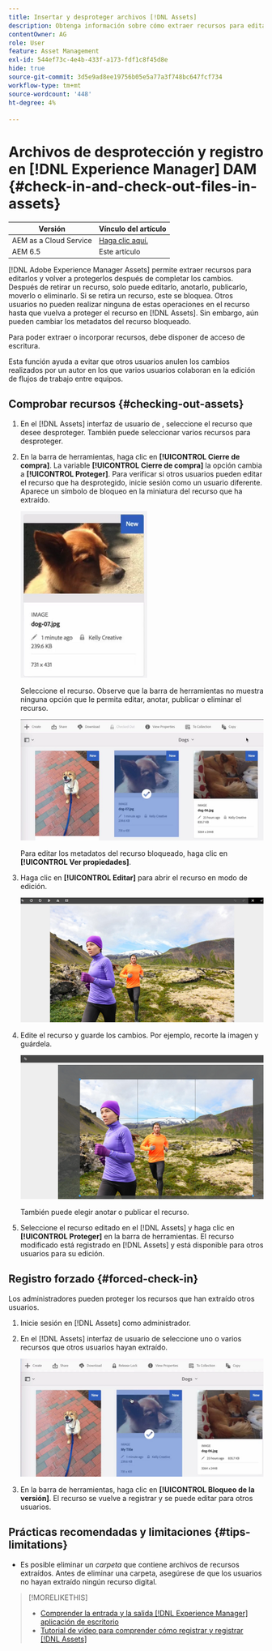 ```yaml
---
title: Insertar y desproteger archivos [!DNL Assets]
description: Obtenga información sobre cómo extraer recursos para editarlos y volver a protegerlos una vez completados los cambios.
contentOwner: AG
role: User
feature: Asset Management
exl-id: 544ef73c-4e4b-433f-a173-fdf1c8f45d8e
hide: true
source-git-commit: 3d5e9ad8ee19756b05e5a77a3f748bc647fcf734
workflow-type: tm+mt
source-wordcount: '448'
ht-degree: 4%

---
```


# Archivos de desprotección y registro en [!DNL Experience Manager] DAM {#check-in-and-check-out-files-in-assets}

| Versión | Vínculo del artículo |
| -------- | ---------------------------- |
| AEM as a Cloud Service | [Haga clic aquí.](https://experienceleague.adobe.com/docs/experience-manager-cloud-service/content/assets/manage/check-out-and-submit-assets.html?lang=en) |
| AEM 6.5 | Este artículo |

[!DNL Adobe Experience Manager Assets] permite extraer recursos para editarlos y volver a protegerlos después de completar los cambios. Después de retirar un recurso, solo puede editarlo, anotarlo, publicarlo, moverlo o eliminarlo. Si se retira un recurso, este se bloquea. Otros usuarios no pueden realizar ninguna de estas operaciones en el recurso hasta que vuelva a proteger el recurso en [!DNL Assets]. Sin embargo, aún pueden cambiar los metadatos del recurso bloqueado.

Para poder extraer o incorporar recursos, debe disponer de acceso de escritura.

Esta función ayuda a evitar que otros usuarios anulen los cambios realizados por un autor en los que varios usuarios colaboran en la edición de flujos de trabajo entre equipos.

## Comprobar recursos {#checking-out-assets}

1. En el [!DNL Assets] interfaz de usuario de , seleccione el recurso que desee desproteger. También puede seleccionar varios recursos para desproteger.
1. En la barra de herramientas, haga clic en **[!UICONTROL Cierre de compra]**. La variable **[!UICONTROL Cierre de compra]** la opción cambia a **[!UICONTROL Proteger]**.
Para verificar si otros usuarios pueden editar el recurso que ha desprotegido, inicie sesión como un usuario diferente. Aparece un símbolo de bloqueo en la miniatura del recurso que ha extraído.

   ![chlimage_1-471](assets/chlimage_1-471.png)

   Seleccione el recurso. Observe que la barra de herramientas no muestra ninguna opción que le permita editar, anotar, publicar o eliminar el recurso.

   ![chlimage_1-472](assets/chlimage_1-472.png)

   Para editar los metadatos del recurso bloqueado, haga clic en **[!UICONTROL Ver propiedades]**.

1. Haga clic en **[!UICONTROL Editar]** para abrir el recurso en modo de edición.

   ![chlimage_1-473](assets/chlimage_1-473.png)

1. Edite el recurso y guarde los cambios. Por ejemplo, recorte la imagen y guárdela.

   ![chlimage_1-474](assets/chlimage_1-474.png)

   También puede elegir anotar o publicar el recurso.

1. Seleccione el recurso editado en el [!DNL Assets] y haga clic en **[!UICONTROL Proteger]** en la barra de herramientas. El recurso modificado está registrado en [!DNL Assets] y está disponible para otros usuarios para su edición.

## Registro forzado {#forced-check-in}

Los administradores pueden proteger los recursos que han extraído otros usuarios.

1. Inicie sesión en [!DNL Assets] como administrador.
1. En el [!DNL Assets] interfaz de usuario de seleccione uno o varios recursos que otros usuarios hayan extraído.

   ![chlimage_1-476](assets/chlimage_1-476.png)

1. En la barra de herramientas, haga clic en **[!UICONTROL Bloqueo de la versión]**. El recurso se vuelve a registrar y se puede editar para otros usuarios.

## Prácticas recomendadas y limitaciones {#tips-limitations}

* Es posible eliminar un *carpeta* que contiene archivos de recursos extraídos. Antes de eliminar una carpeta, asegúrese de que los usuarios no hayan extraído ningún recurso digital.

>[!MORELIKETHIS]
>
>* [Comprender la entrada y la salida [!DNL Experience Manager] aplicación de escritorio](https://experienceleague.adobe.com/docs/experience-manager-desktop-app/using/using.html#how-app-works2)
>* [Tutorial de vídeo para comprender cómo registrar y registrar [!DNL Assets]](https://experienceleague.adobe.com/docs/experience-manager-learn/assets/collaboration/check-in-and-check-out.html)

